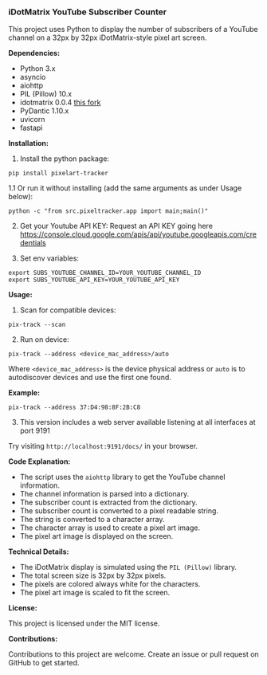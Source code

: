 ### iDotMatrix YouTube Subscriber Counter

This project uses Python to display the number of subscribers of a YouTube channel on a 32px by 32px iDotMatrix-style pixel art screen.

**Dependencies:**

-   Python 3.x
-   asyncio
-   aiohttp
-   PIL (Pillow) 10.x
-   idotmatrix 0.0.4 [this fork](https://github.com/enlunder/python3-idotmatrix-library)
-   PyDantic 1.10.x
-   uvicorn
-   fastapi

**Installation:**

1.  Install the python package:

```
pip install pixelart-tracker

```

1.1 Or run it without installing (add the same arguments as under Usage below):

```
python -c "from src.pixeltracker.app import main;main()" 
```

2.  Get your Youtube API KEY:
Request an API KEY going here https://console.cloud.google.com/apis/api/youtube.googleapis.com/credentials

3.  Set env variables:

```
export SUBS_YOUTUBE_CHANNEL_ID=YOUR_YOUTUBE_CHANNEL_ID
export SUBS_YOUTUBE_API_KEY=YOUR_YOUTUBE_API_KEY

```


**Usage:**

1.  Scan for compatible devices:

```
pix-track --scan

```

2.  Run on device:

```
pix-track --address <device_mac_address>/auto

```

Where `<device_mac_address>` is the device physical address or `auto` is to autodiscover devices and use the first one found.

**Example:**

```
pix-track --address 37:D4:98:8F:2B:C8

```

3.  This version includes a web server available listening at all interfaces at port 9191

Try visiting `http://localhost:9191/docs/` in your browser.


**Code Explanation:**

-   The script uses the `aiohttp` library to get the YouTube channel information.
-   The channel information is parsed into a dictionary.
-   The subscriber count is extracted from the dictionary.
-   The subscriber count is converted to a pixel readable string.
-   The string is converted to a character array.
-   The character array is used to create a pixel art image.
-   The pixel art image is displayed on the screen.

**Technical Details:**

-   The iDotMatrix display is simulated using the `PIL (Pillow)` library.
-   The total screen size is 32px by 32px pixels.
-   The pixels are colored always white for the characters.
-   The pixel art image is scaled to fit the screen.

**License:**

This project is licensed under the MIT license.

**Contributions:**

Contributions to this project are welcome. Create an issue or pull request on GitHub to get started.
